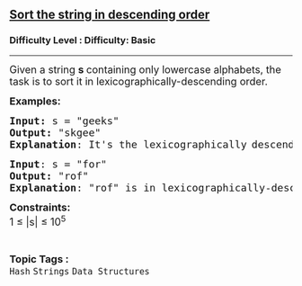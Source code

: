 <h2><a href="https://www.geeksforgeeks.org/problems/sort-the-string-in-descending-order3542/1?page=3&category=Strings&difficulty=Basic&sortBy=submissions">Sort the string in descending order</a></h2><h3>Difficulty Level : Difficulty: Basic</h3><hr><div class="problems_problem_content__Xm_eO"><p><span style="font-size: 18px;">Given a string <strong>s </strong>containing only lowercase alphabets, the task is to sort it in lexicographically-descending order. </span></p>
<p><span style="font-size: 18px;"><strong>Examples:</strong></span></p>
<pre><span style="font-size: 18px;"><strong>Input: </strong>s = "geeks"
<strong>Output:</strong> "skgee"
<strong>Explanation</strong>: It's the lexicographically</span> <span style="font-size: 18px;">descending order.</span>
</pre>
<pre><span style="font-size: 18px;"><strong>Input</strong>: s = "for"
<strong>Output:</strong> "rof"
<strong>Explanation</strong>: "rof" is in lexicographically-descending order.</span>
</pre>
<p><span style="font-size: 18px;"><strong>Constraints:</strong><br>1 ≤ |s| ≤ 10<sup>5</sup></span></p></div><br><p><span style=font-size:18px><strong>Topic Tags : </strong><br><code>Hash</code>&nbsp;<code>Strings</code>&nbsp;<code>Data Structures</code>&nbsp;